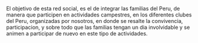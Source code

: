 El objetivo de esta red social, es el de integrar las familias del Peru, de manera que participen en actividades campestres, en los diferentes clubes del Peru, organizadas por nosotros, en donde se resalte la convivencia, participacion, y sobre todo que las familias tengan un dia involvidable y se animen a participar de nuevo en este tipo de actividades.